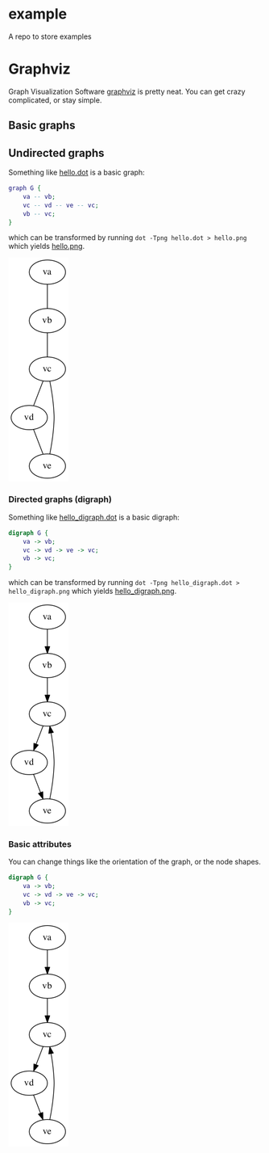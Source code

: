 # example

A repo to store examples

# Graphviz

Graph Visualization Software [graphviz](http://www.graphviz.org/) is pretty
neat.  You can get crazy complicated, or stay simple.

## Basic graphs

## Undirected graphs

Something like [hello.dot](hello.dot) is a basic graph:

```dot
graph G {
    va -- vb;
    vc -- vd -- ve -- vc;
    vb -- vc;
}
```

which can be transformed by running `dot -Tpng hello.dot > hello.png` which
yields [hello.png](hello.png).

![hello.png](hello.png)

### Directed graphs (digraph)

Something like [hello_digraph.dot](hello_digraph.dot) is a basic digraph:

```dot
digraph G {
    va -> vb;
    vc -> vd -> ve -> vc;
    vb -> vc;
}
```

which can be transformed by running `dot -Tpng hello_digraph.dot > hello_digraph.png` which
yields [hello_digraph.png](hello_digraph.png).

![hello_digraph.png](hello_digraph.png)

### Basic attributes

You can change things like the orientation of the graph, or the node shapes.

```dot
digraph G {
    va -> vb;
    vc -> vd -> ve -> vc;
    vb -> vc;
}
```

![hello_digraph.png](hello_digraph.png)
